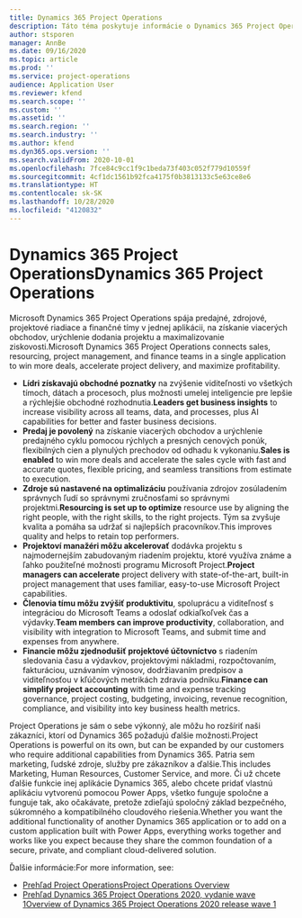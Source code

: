 ```yaml
---
title: Dynamics 365 Project Operations
description: Táto téma poskytuje informácie o Dynamics 365 Project Operations.
author: stsporen
manager: AnnBe
ms.date: 09/16/2020
ms.topic: article
ms.prod: ''
ms.service: project-operations
audience: Application User
ms.reviewer: kfend
ms.search.scope: ''
ms.custom: ''
ms.assetid: ''
ms.search.region: ''
ms.search.industry: ''
ms.author: kfend
ms.dyn365.ops.version: ''
ms.search.validFrom: 2020-10-01
ms.openlocfilehash: 7fce84c9cc1f9c1beda73f403c052f779d10559f
ms.sourcegitcommit: 4cf1dc1561b92fca4175f0b3813133c5e63ce8e6
ms.translationtype: HT
ms.contentlocale: sk-SK
ms.lasthandoff: 10/28/2020
ms.locfileid: "4120832"
---
```

# <a name="dynamics-365-project-operations"></a><span data-ttu-id="791cf-103">Dynamics 365 Project Operations</span><span class="sxs-lookup"><span data-stu-id="791cf-103">Dynamics 365 Project Operations</span></span>

<span data-ttu-id="791cf-104">Microsoft Dynamics 365 Project Operations spája predajné, zdrojové, projektové riadiace a finančné tímy v jednej aplikácii, na získanie viacerých obchodov, urýchlenie dodania projektu a maximalizovanie ziskovosti.</span><span class="sxs-lookup"><span data-stu-id="791cf-104">Microsoft Dynamics 365 Project Operations connects sales, resourcing, project management, and finance teams in a single application to win more deals, accelerate project delivery, and maximize profitability.</span></span>

-   <span data-ttu-id="791cf-105">**Lídri získavajú obchodné poznatky** na zvýšenie viditeľnosti vo všetkých tímoch, dátach a procesoch, plus možnosti umelej inteligencie pre lepšie a rýchlejšie obchodné rozhodnutia.</span><span class="sxs-lookup"><span data-stu-id="791cf-105">**Leaders get business insights** to increase visibility across all teams, data, and processes, plus AI capabilities for better and faster business decisions.</span></span>
-   <span data-ttu-id="791cf-106">**Predaj je povolený** na získanie viacerých obchodov a urýchlenie predajného cyklu pomocou rýchlych a presných cenových ponúk, flexibilných cien a plynulých prechodov od odhadu k vykonaniu.</span><span class="sxs-lookup"><span data-stu-id="791cf-106">**Sales is enabled** to win more deals and accelerate the sales cycle with fast and accurate quotes, flexible pricing, and seamless transitions from estimate to execution.</span></span>
-   <span data-ttu-id="791cf-107">**Zdroje sú nastavené na optimalizáciu** používania zdrojov zosúladením správnych ľudí so správnymi zručnosťami so správnymi projektmi.</span><span class="sxs-lookup"><span data-stu-id="791cf-107">**Resourcing is set up to optimize** resource use by aligning the right people, with the right skills, to the right projects.</span></span> <span data-ttu-id="791cf-108">Tým sa zvyšuje kvalita a pomáha sa udržať si najlepších pracovníkov.</span><span class="sxs-lookup"><span data-stu-id="791cf-108">This improves quality and helps to retain top performers.</span></span>
-   <span data-ttu-id="791cf-109">**Projektoví manažéri môžu akcelerovať** dodávka projektu s najmodernejším zabudovaným riadením projektu, ktoré využíva známe a ľahko použiteľné možnosti programu Microsoft Project.</span><span class="sxs-lookup"><span data-stu-id="791cf-109">**Project managers can accelerate** project delivery with state-of-the-art, built-in project management that uses familiar, easy-to-use Microsoft Project capabilities.</span></span>
-   <span data-ttu-id="791cf-110">**Členovia tímu môžu zvýšiť produktivitu**, spoluprácu a viditeľnosť s integráciou do Microsoft Teams a odoslať odkiaľkoľvek čas a výdavky.</span><span class="sxs-lookup"><span data-stu-id="791cf-110">**Team members can improve productivity**, collaboration, and visibility with integration to Microsoft Teams, and submit time and expenses from anywhere.</span></span>
-   <span data-ttu-id="791cf-111">**Financie môžu zjednodušiť projektové účtovníctvo** s riadením sledovania času a výdavkov, projektovými nákladmi, rozpočtovaním, fakturáciou, uznávaním výnosov, dodržiavaním predpisov a viditeľnosťou v kľúčových metrikách zdravia podniku.</span><span class="sxs-lookup"><span data-stu-id="791cf-111">**Finance can simplify project accounting** with time and expense tracking governance, project costing, budgeting, invoicing, revenue recognition, compliance, and visibility into key business health metrics.</span></span>

<span data-ttu-id="791cf-112">Project Operations je sám o sebe výkonný, ale môžu ho rozšíriť naši zákazníci, ktorí od Dynamics 365 požadujú ďalšie možnosti.</span><span class="sxs-lookup"><span data-stu-id="791cf-112">Project Operations is powerful on its own, but can be expanded by our customers who require additional capabilities from Dynamics 365.</span></span> <span data-ttu-id="791cf-113">Patria sem marketing, ľudské zdroje, služby pre zákazníkov a ďalšie.</span><span class="sxs-lookup"><span data-stu-id="791cf-113">This includes Marketing, Human Resources, Customer Service, and more.</span></span> <span data-ttu-id="791cf-114">Či už chcete ďalšie funkcie inej aplikácie Dynamics 365, alebo chcete pridať vlastnú aplikáciu vytvorenú pomocou Power Apps, všetko funguje spoločne a funguje tak, ako očakávate, pretože zdieľajú spoločný základ bezpečného, súkromného a kompatibilného cloudového riešenia.</span><span class="sxs-lookup"><span data-stu-id="791cf-114">Whether you want the additional functionality of another Dynamics 365 application or to add on a custom application built with Power Apps, everything works together and works like you expect because they share the common foundation of a secure, private, and compliant cloud-delivered solution.</span></span>

<span data-ttu-id="791cf-115">Ďalšie informácie:</span><span class="sxs-lookup"><span data-stu-id="791cf-115">For more information, see:</span></span>

- [<span data-ttu-id="791cf-116">Prehľad Project Operations</span><span class="sxs-lookup"><span data-stu-id="791cf-116">Project Operations Overview</span></span>](https://dynamics.microsoft.com/en-us/project-operations/overview/)
- [<span data-ttu-id="791cf-117">Prehľad Dynamics 365 Project Operations 2020, vydanie wave 1</span><span class="sxs-lookup"><span data-stu-id="791cf-117">Overview of Dynamics 365 Project Operations 2020 release wave 1</span></span>](https://docs.microsoft.com/dynamics365-release-plan/2020wave1/dynamics365-project-operations/)

